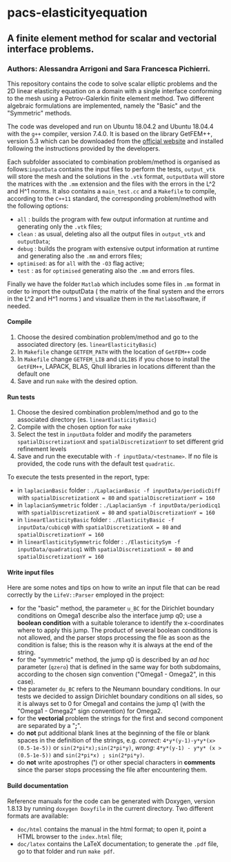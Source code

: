 # pacs-elasticityequation
## A finite element method for scalar and vectorial interface problems.
### Authors: Alessandra Arrigoni and Sara Francesca Pichierri.

This repository contains the code to solve scalar elliptic problems and the 2D linear elasticity equation on a domain with a single interface conforming to the mesh using a Petrov-Galerkin finite element method. Two different algebraic formulations are implemented, namely the "Basic" and the "Symmetric" methods.

The code was developed and run on Ubuntu 18.04.2 and Ubuntu 18.04.4 with the `g++` compiler, version 7.4.0.
It is based on the library GetFEM++, version 5.3 which can be downloaded from the [official website](http://getfem.org/index.html "getFEM website") and installed following the instructions provided by the developers.

Each subfolder associated to combination problem/method is organised as follows:`inputData` contains the input files to perform the tests, `output_vtk` will store the mesh and the solutions in the `.vtk` format, `outputData` will store the matrices with the `.mm` extension and the files with the errors in the L^2 and H^1 norms. It also contains a `main_test.cc` and a `Makefile` to compile, according to the `C++11` standard, the corresponding problem/method with the following options:
* `all` : builds the program with few output information at runtime and generating only the `.vtk` files;
* `clean` : as usual, deleting also all the output files in `output_vtk` and `outputData`;
* `debug` : builds the program with extensive output information at runtime and generating also the `.mm` and errors files;
* `optimised`: as for `all` with the `-O3` flag active;
* `test` : as for `optimised` generating also the `.mm` and errors files.

Finally we have the folder `Matlab` which includes some files in `.mm` format in order to import the outputData ( the matrix of the final system and the errors in the L^2 and H^1 norms ) and visualize them in the `Matlab`software, if needed.

#### Compile
1. Choose the desired combination problem/method and go to the associated directory (es. `linearElasticityBasic`)
2. In `Makefile` change `GETFEM_PATH` with the location of `GetFEM++` code
3. In `Makefile` change `GETFEM_LIB` and `LDLIBS` if you chose to install the `GetFEM++`, LAPACK, BLAS, Qhull libraries in locations different than the default one
4. Save and run `make` with the desired option.

#### Run tests
1. Choose the desired combination problem/method and go to the associated directory (es. `linearElasticityBasic`)
2. Compile with the chosen option for `make`
3. Select the test in `inputData` folder and modify the parameters `spatialDiscretizationX` and `spatialDiscretizationY` to set different grid refinement levels
4. Save and run the executable with `-f inputData/<testname>`. If no file is provided, the code runs with the default test `quadratic`.

To execute the tests presented in the report, type:
* in `laplacianBasic` folder : `./LaplacianBasic -f inputData/periodicDiff` with `spatialDiscretizationX = 80` and `spatialDiscretizationY = 160`
* in `laplacianSymmetric` folder : `./LaplacianSym -f inputData/periodicq1` with `spatialDiscretizationX = 80` and `spatialDiscretizationY = 160`
* in `linearElasticityBasic` folder : `./ElasticityBasic -f inputData/cubicq0` with `spatialDiscretizationX = 80` and `spatialDiscretizationY = 160`
* in `linearElasticitySymmetric` folder : `./ElasticitySym -f inputData/quadraticq1` with `spatialDiscretizationX = 80` and `spatialDiscretizationY = 160`

#### Write input files
Here are some notes and tips on how to write an input file that can be read correctly by the `LifeV::Parser` employed in the project:
* for the "basic" method, the parameter `u_BC` for the Dirichlet boundary conditions on Omega1 describe also the interface jump q0; use a **boolean condition** with a suitable tolerance to identify the x-coordinates where to apply this jump. The product of several boolean conditions is not allowed, and the parser stops processing the file as soon as the condition is false; this is the reason why it is always at the end of the string.
* for the "symmetric" method, the jump q0 is described by an *ad hoc* parameter (`qzero`) that is defined in the same way for both subdomains, according to the chosen sign convention ("Omega1 - Omega2", in this case).
* the parameter `du_BC` refers to the Neumann boundary conditions. In our tests we decided to assign Dirichlet boundary conditions on all sides, so it is always set to 0 for Omega1 and contains the jump q1 (with the "Omega1 - Omega2" sign convention) for Omega2.
* for the **vectorial** problem the strings for the first and second component are separated by a "**;**".
* do **not** put additional blank lines at the beginning of the file or blank spaces in the definition of the strings, e.g. *correct*: `4*y*(y-1)-y*y*(x>(0.5-1e-5))` or `sin(2*pi*x);sin(2*pi*y)`, *wrong*: `4*y*(y-1) - y*y* (x > (0.5-1e-5))` and `sin(2*pi*x) ; sin(2*pi*y)`.
* do **not** write apostrophes (**'**) or other special characters in **comments** since the parser stops processing the file after encountering them.

#### Build documentation
Reference manuals for the code can be generated with Doxygen, version 1.8.13 by running `doxygen Doxyfile` in the current directory. Two different formats are available:
* `doc/html` contains the manual in the html format; to open it, point a HTML browser to the `index.html` file;
* `doc/latex` contains the LaTeX documentation; to generate the `.pdf` file, go to that folder and run `make pdf`.

